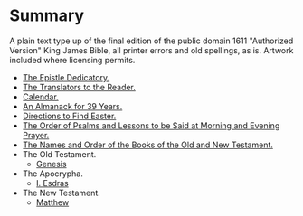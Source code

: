 # Summary

A plain text type up of the final edition of the public domain 1611 "Authorized Version" King James Bible, all printer errors and old spellings, as is. Artwork included where licensing permits.

* [The Epistle Dedicatory.](av1611/01_dedicatory.md)
* [The Translators to the Reader.](av1611/02_translators.md)
* [Calendar.](av1611/03_calendar.md)
* [An Almanack for 39 Years.](av1611/04_almanack.md)
* [Directions to Find Easter.](av1611/05_easter.md)
* [The Order of Psalms and Lessons to be Said at Morning and Evening Prayer.](av1611/06_mae_prayer.md)
* [The Names and Order of the Books of the Old and New Testament.](av1611/07_toc.md)
* The Old Testament.
    * [Genesis](av1611/08_ot/01_genesis.md)
* The Apocrypha.
    * [I. Esdras](av1611/09_ap/01_esdras.md)
* The New Testament.
    * [Matthew](av1611/10_nt/01_matthew.md)